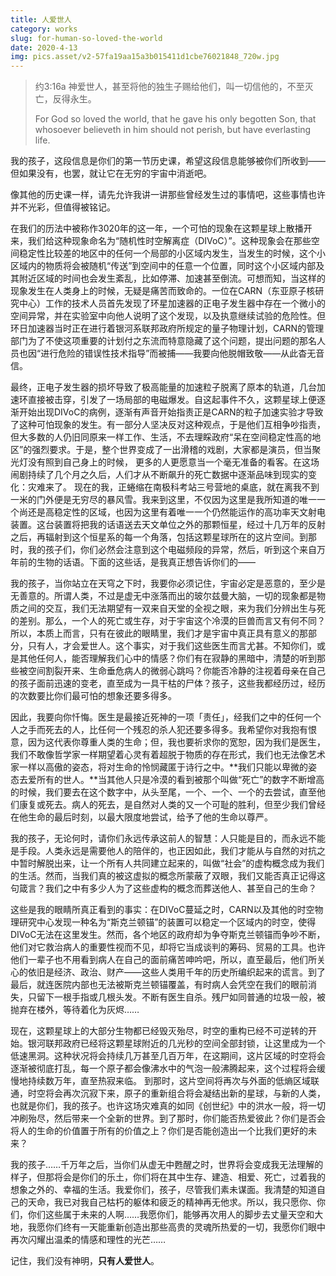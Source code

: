 ```yaml
---
title: 人爱世人
category: works
slug: for-human-so-loved-the-world
date: 2020-4-13
img: pics.asset/v2-57fa19aa15a3b015411d1cbe76021848_720w.jpg
---
```


> 约3:16a 神爱世人，甚至将他的独生子赐给他们，叫一切信他的，不至灭亡，反得永生。
>
> <!-- end -->
>
> For God so loved the world, that he gave his only begotten Son, that whosoever believeth in him should not perish, but have everlasting life.

我的孩子，这段信息是你们的第一节历史课，希望这段信息能够被你们所收到——但如果没有，也罢，就让它在无穷的宇宙中消逝吧。

像其他的历史课一样，请先允许我讲一讲那些曾经发生过的事情吧，这些事情也许并不光彩，但值得被铭记。

在我们的历法中被称作3020年的这一年，一个可怕的现象在这颗星球上散播开来，我们给这种现象命名为“随机性时空解离症（DIVoC）”。这种现象会在那些空间稳定性比较差的地区中的任何一个局部的小区域内发生，当发生的时候，这个小区域内的物质将会被随机“传送”到空间中的任意一个位置，同时这个小区域内部及其附近区域的时间也会发生紊乱，比如停滞、加速甚至倒流。可想而知，当这样的现象发生在人类身上的时候，无疑是痛苦而致命的。一位在CARN（东亚原子核研究中心）工作的技术人员首先发现了环星加速器的正电子发生器中存在一个微小的空间异常，并在实验室中向他人说明了这个发现，以及执意继续试验的危险性。但环日加速器当时正在进行着银河系联邦政府所规定的量子物理计划，CARN的管理部门为了不使这项重要的计划付之东流而特意隐藏了这个问题，提出问题的那名人员也因“进行危险的错误性技术指导”而被捕——我要向他脱帽致敬——从此杳无音信。

最终，正电子发生器的损坏导致了极高能量的加速粒子脱离了原本的轨道，几台加速环直接被击穿，引发了一场局部的电磁爆发。自这起事件不久，这颗星球上便逐渐开始出现DIVoC的病例，逐渐有声音开始指责正是CARN的粒子加速实验才导致了这种可怕现象的发生。有一部分人坚决反对这种观点，于是他们互相争吵指责，但大多数的人仍旧同原来一样工作、生活，不去理睬政府“呆在空间稳定性高的地区”的强烈要求。于是，整个世界变成了一出滑稽的戏剧，大家都是演员，但当聚光灯没有照到自己身上的时候， 更多的人更愿意当一个毫无准备的看客。在这场闹剧持续了几个月之久后，人们才从不断飙升的死亡数据中逐渐品味到现实的变化：灾难来了。
现在的我，正蜷缩在南极科考站三号营地的桌底，就在离我不到一米的门外便是无穷尽的暴风雪。我来到这里，不仅因为这里是我所知道的唯一一个尚还是高稳定性的区域，也因为这里有着唯一一个仍然能运作的高功率天文射电装置。这台装置将把我的话语送去天文单位之外的那颗恒星，经过十几万年的反射之后，再辐射到这个恒星系的每一个角落，包括这颗星球所在的这片空间。到那时，我的孩子们，你们必然会注意到这个电磁频段的异常，然后，听到这个来自万年前的生物的话语。下面的这些话，是我真正想告诉你们的——

我的孩子，当你站立在天穹之下时，我要你必须记住，宇宙必定是恶意的，至少是无善意的。所谓人类，不过是虚无中涨落而出的玻尔兹曼大脑，一切的现象都是物质之间的交互，我们无法期望有一双来自天堂的全视之眼，来为我们分辨出生与死的差别。那么，一个人的死亡或生存，对于宇宙这个冷漠的巨兽而言又有何不同？所以，本质上而言，只有在彼此的眼睛里，我们才是宇宙中真正具有意义的那部分，只有人，才会爱世人。这个事实，对于我们这些医生而言尤甚。不知你们，或是其他任何人，能否理解我们心中的情感？你们有在寂静的黑暗中，清楚的听到那些被空间割裂开来、生命垂危病人的微弱心跳吗？你能否冷静的注视着母亲在自己的孩子面前迅速的变老，直至成为一具干枯的尸体？孩子，这些我都经历过，经历的次数要比你们最可怕的想象还要多得多。

因此，我要向你忏悔。医生是最接近死神的一项「责任」，经我们之中的任何一个人之手而死去的人，比任何一个残忍的杀人犯还要多得多。我希望你对我抱有恨意，因为这代表你尊重人类的生命；但，我也要祈求你的宽恕，因为我们是医生，我们不敢像哲学家一样期望着心灵有着超脱于物质的存在形式，我们也无法像艺术家一样以高傲的姿态，将对生命的怜悯藏匿于诗行之中。**我们只能以卑微的姿态去爱所有的世人。**当其他人只是冷漠的看到被那个叫做“死亡”的数字不断增高的时候，我们要去在这个数字中，从头至尾，一个、一个、一个的去尝试，直至他们康复或死去。病人的死去，是自然对人类的又一个可耻的胜利，但至少我们曾经在他生命的最后时刻，以最大限度地尝试，给予了他的生命以尊严。

我的孩子，无论何时，请你们永远传承这前人的智慧：人只能是目的，而永远不能是手段。人类永远是需要他人的陪伴的，也正因如此，我们才能从与自然的对抗之中暂时解脱出来，让一个所有人共同建立起来的，叫做“社会”的虚构概念成为我们的生活。然而，当我们真的被这虚拟的概念所蒙蔽了双眼，我们又能否真正记得这句箴言？我们之中有多少人为了这些虚构的概念而葬送他人、甚至自己的生命？

这些是我的眼睛所真正看到的事实：在DIVoC蔓延之时，CARN以及其他的时空物理研究中心发现一种名为“斯克兰顿锚”的装置可以稳定一个区域内的时空，使得DIVoC无法在这里发生。然而，各个地区的政府却为争夺斯克兰顿锚而争吵不断，他们对它救治病人的重要性视而不见，却将它当成谈判的筹码、贸易的工具。也许他们一辈子也不用看到病人在自己的面前痛苦呻吟吧，所以，直至最后，他们所关心的依旧是经济、政治、财产——这些人类用千年的历史所编织起来的谎言。到了最后，就连医院内部也无法被斯克兰顿锚覆盖，有时病人会凭空在我们的眼前消失，只留下一根手指或几根头发。不断有医生自杀。残尸如同普通的垃圾一般，被抛弃在楼外，等待着化为灰烬……

现在，这颗星球上的大部分生物都已经毁灭殆尽，时空的重构已经不可逆转的开始。银河联邦政府已经将这颗星球附近的几光秒的空间全部封锁，让这里成为一个低速黑洞。这种状况将会持续几万甚至几百万年，在这期间，这片区域的时空将会逐渐被彻底打乱，每一个原子都会像沸水中的气泡一般沸腾起来，这个过程将会缓慢地持续数万年，直至热寂来临。
到那时，这片空间将再次与外面的低熵区域联通，时空将会再次沉寂下来，原子的重新组合将会凝结出新的星球，与新的人类，也就是你们，我的孩子。也许这场灾难真的如同《创世纪》中的洪水一般，将一切冲刷殆尽，然后带来一个全新的世界。到了那时，你们能否热爱彼此？你们是否会将人的生命的价值置于所有的价值之上？你们是否能创造出一个比我们更好的未来？

我的孩子……千万年之后，当你们从虚无中甦醒之时，世界将会变成我无法理解的样子，但那将会是你们的乐土，你们将在其中生存、建造、相爱、死亡，过着我的想象之外的、幸福的生活。我爱你们，孩子，尽管我们素未谋面。我清楚的知道自己的天命，我已对我自己枯朽的躯体和疲乏的精神再无他求。所以，我只愿你、你们，你们这些属于未来的人啊……我愿你们，能够再次用人的脚步去丈量天空和大地，我愿你们终有一天能重新创造出那些高贵的灵魂所热爱的一切，我愿你们眼中再次闪耀出温柔的情感和理性的光芒……

记住，我们没有神明，**只有人爱世人**。